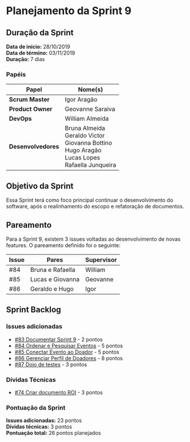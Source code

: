 # Planejamento da Sprint 9

## Duração da Sprint

**Data de início:** 28/10/2019  
**Data de término:** 03/11/2019  
**Duração:** 7 dias  

### Papéis

|Papel|Nome(s)|
|--|--|
|**Scrum Master**|Igor Aragão|
|**Product Owner**|Geovanne Saraiva|
|**DevOps**|William Almeida|
|**Desenvolvedores**|Bruna Almeida </br> Geraldo Victor </br> Giovanna Bottino </br> Hugo Aragão </br> Lucas Lopes </br> Rafaella Junqueira|

## Objetivo da Sprint

Essa Sprint terá como foco principal continuar o desenvolvimento do software, após o realinhamento do escopo e refatoração de documentos.

## Pareamento

Para a Sprint 9, existem 3 issues voltadas ao desenvolvimento de novas features. O pareamento definido foi o seguinte:  

|Issue|Pares|Supervisor|
|---|---|---|
|#84|Bruna e Rafaella|William|
|#85|Lucas e Giovanna|Geovanne|
|#86|Geraldo e Hugo|Igor|

## Sprint Backlog

### Issues adicionadas

- [#83 Documentar Sprint 9](https://github.com/fga-eps-mds/2019.2-FoodCare/issues/83) - 2 pontos
- [#84 Ordenar e Pesquisar Eventos](https://github.com/fga-eps-mds/2019.2-FoodCare/issues/84) - 5 pontos
- [#85 Conectar Evento ao Doador](https://github.com/fga-eps-mds/2019.2-FoodCare/issues/85) - 5 pontos
- [#86 Gerenciar Perfil de Doadores](https://github.com/fga-eps-mds/2019.2-FoodCare/issues/86) - 8 pontos
- [#87 Dojo de testes](https://github.com/fga-eps-mds/2019.2-FoodCare/issues/87) - 3 pontos

### Dívidas Técnicas

- [#74 Criar documento ROI](https://github.com/fga-eps-mds/2019.2-FoodCare/issues/71) - 3 pontos

### Pontuação da Sprint

**Issues adicionadas:** 23 pontos  
**Dívidas técnicas:** 3 pontos  
**Pontuação total:** 26 pontos planejados  
